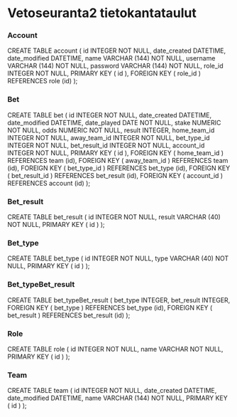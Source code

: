 # Vetoseuranta2 tietokantataulut

### Account
CREATE TABLE account (
    id            INTEGER       NOT NULL,
    date_created  DATETIME,
    date_modified DATETIME,
    name          VARCHAR (144) NOT NULL,
    username      VARCHAR (144) NOT NULL,
    password      VARCHAR (144) NOT NULL,
    role_id       INTEGER       NOT NULL,
    PRIMARY KEY (
        id
    ),
    FOREIGN KEY (
        role_id
    )
    REFERENCES role (id) 
);

### Bet
CREATE TABLE bet (
    id            INTEGER  NOT NULL,
    date_created  DATETIME,
    date_modified DATETIME,
    date_played   DATE     NOT NULL,
    stake         NUMERIC  NOT NULL,
    odds          NUMERIC  NOT NULL,
    result        INTEGER,
    home_team_id  INTEGER  NOT NULL,
    away_team_id  INTEGER  NOT NULL,
    bet_type_id   INTEGER  NOT NULL,
    bet_result_id INTEGER  NOT NULL,
    account_id    INTEGER  NOT NULL,
    PRIMARY KEY (
        id
    ),
    FOREIGN KEY (
        home_team_id
    )
    REFERENCES team (id),
    FOREIGN KEY (
        away_team_id
    )
    REFERENCES team (id),
    FOREIGN KEY (
        bet_type_id
    )
    REFERENCES bet_type (id),
    FOREIGN KEY (
        bet_result_id
    )
    REFERENCES bet_result (id),
    FOREIGN KEY (
        account_id
    )
    REFERENCES account (id) 
);

### Bet_result
CREATE TABLE bet_result (
    id     INTEGER      NOT NULL,
    result VARCHAR (40) NOT NULL,
    PRIMARY KEY (
        id
    )
);

### Bet_type
CREATE TABLE bet_type (
    id   INTEGER      NOT NULL,
    type VARCHAR (40) NOT NULL,
    PRIMARY KEY (
        id
    )
);

### Bet_typeBet_result
CREATE TABLE bet_typeBet_result (
    bet_type   INTEGER,
    bet_result INTEGER,
    FOREIGN KEY (
        bet_type
    )
    REFERENCES bet_type (id),
    FOREIGN KEY (
        bet_result
    )
    REFERENCES bet_result (id) 
);

### Role
CREATE TABLE role (
    id   INTEGER NOT NULL,
    name VARCHAR NOT NULL,
    PRIMARY KEY (
        id
    )
);

### Team
CREATE TABLE team (
    id            INTEGER       NOT NULL,
    date_created  DATETIME,
    date_modified DATETIME,
    name          VARCHAR (144) NOT NULL,
    PRIMARY KEY (
        id
    )
);